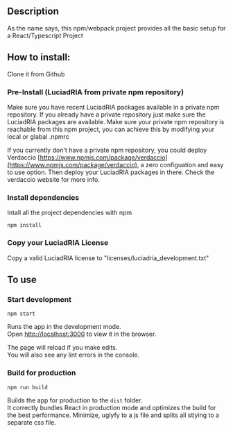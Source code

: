 ## Description
As the name says,  this npm/webpack project provides all the basic setup for a React/Typescript Project

## How to install:
Clone it from Github

### Pre-Install (LuciadRIA from private npm repository) 
Make sure you have recent LuciadRIA packages available in a private npm repository. If you already have a private repository just make sure the LuciadRIA packages are available. Make sure your private npm repository is reachable from this npm project, you can achieve this by modifying your local or glabal .npmrc

If you currently don't have a private npm repository, you could deploy Verdaccio [https://www.npmjs.com/package/verdaccio](https://www.npmjs.com/package/verdaccio), a zero configuation and easy to use option. Then deploy your LuciadRIA packages in there. Check the verdaccio website for more info.

### Install dependencies
Intall all the project dependencies with npm
```
npm install
```

### Copy your LuciadRIA License
Copy a valid LuciadRIA license to "licenses/luciadria_development.txt"

## To use
### Start development
```
npm start
```
Runs the app in the development mode.<br>
Open [http://localhost:3000](http://localhost:3000) to view it in the browser.

The page will reload if you make edits.<br>
You will also see any lint errors in the console.

### Build for production
```
npm run build
```
Builds the app for production to the `dist` folder.<br>
It correctly bundles React in production mode and optimizes the build for the best performance. Minimize, uglyfy to a js file and splits all stlying to a separate css file.
